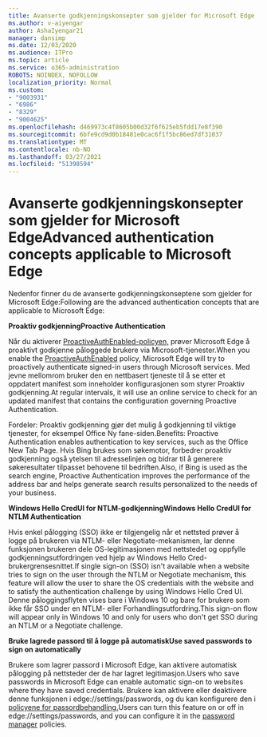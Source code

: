```yaml
---
title: Avanserte godkjenningskonsepter som gjelder for Microsoft Edge
ms.author: v-aiyengar
author: AshaIyengar21
manager: dansimp
ms.date: 12/03/2020
ms.audience: ITPro
ms.topic: article
ms.service: o365-administration
ROBOTS: NOINDEX, NOFOLLOW
localization_priority: Normal
ms.custom:
- "9003931"
- "6986"
- "8329"
- "9004625"
ms.openlocfilehash: d469973c4f8605b00d32f6f625eb5fdd17e8f390
ms.sourcegitcommit: 6bfe9cd9d0b18481e0cac6f1f5bc86ed7df31037
ms.translationtype: MT
ms.contentlocale: nb-NO
ms.lasthandoff: 03/27/2021
ms.locfileid: "51398594"
---
```

# <a name="advanced-authentication-concepts-applicable-to-microsoft-edge"></a><span data-ttu-id="a0c5f-102">Avanserte godkjenningskonsepter som gjelder for Microsoft Edge</span><span class="sxs-lookup"><span data-stu-id="a0c5f-102">Advanced authentication concepts applicable to Microsoft Edge</span></span>

<span data-ttu-id="a0c5f-103">Nedenfor finner du de avanserte godkjenningskonseptene som gjelder for Microsoft Edge:</span><span class="sxs-lookup"><span data-stu-id="a0c5f-103">Following are the advanced authentication concepts that are applicable to Microsoft Edge:</span></span>

<span data-ttu-id="a0c5f-104">**Proaktiv godkjenning**</span><span class="sxs-lookup"><span data-stu-id="a0c5f-104">**Proactive Authentication**</span></span>

<span data-ttu-id="a0c5f-105">Når du aktiverer [ProactiveAuthEnabled-policyen,](https://go.microsoft.com/fwlink/?linkid=2134621) prøver Microsoft Edge å proaktivt godkjenne påloggede brukere via Microsoft-tjenester.</span><span class="sxs-lookup"><span data-stu-id="a0c5f-105">When you enable the [ProactiveAuthEnabled](https://go.microsoft.com/fwlink/?linkid=2134621) policy, Microsoft Edge will try to proactively authenticate signed-in users through Microsoft services.</span></span> <span data-ttu-id="a0c5f-106">Med jevne mellomrom bruker den en nettbasert tjeneste til å se etter et oppdatert manifest som inneholder konfigurasjonen som styrer Proaktiv godkjenning.</span><span class="sxs-lookup"><span data-stu-id="a0c5f-106">At regular intervals, it will use an online service to check for an updated manifest that contains the configuration governing Proactive Authentication.</span></span>

<span data-ttu-id="a0c5f-107">Fordeler: Proaktiv godkjenning gjør det mulig å godkjenning til viktige tjenester, for eksempel Office Ny fane-siden.</span><span class="sxs-lookup"><span data-stu-id="a0c5f-107">Benefits: Proactive Authentication enables authentication to key services, such as the Office New Tab Page.</span></span> <span data-ttu-id="a0c5f-108">Hvis Bing brukes som søkemotor, forbedrer proaktiv godkjenning også ytelsen til adresselinjen og bidrar til å generere søkeresultater tilpasset behovene til bedriften.</span><span class="sxs-lookup"><span data-stu-id="a0c5f-108">Also, if Bing is used as the search engine, Proactive Authentication improves the performance of the address bar and helps generate search results personalized to the needs of your business.</span></span>

<span data-ttu-id="a0c5f-109">**Windows Hello CredUI for NTLM-godkjenning**</span><span class="sxs-lookup"><span data-stu-id="a0c5f-109">**Windows Hello CredUI for NTLM Authentication**</span></span>

<span data-ttu-id="a0c5f-110">Hvis enkel pålogging (SSO) ikke er tilgjengelig når et nettsted prøver å logge på brukeren via NTLM- eller Negotiate-mekanismen, lar denne funksjonen brukeren dele OS-legitimasjonen med nettstedet og oppfylle godkjenningsutfordringen ved hjelp av Windows Hello Cred-brukergrensesnittet.</span><span class="sxs-lookup"><span data-stu-id="a0c5f-110">If single sign-on (SSO) isn't available when a website tries to sign on the user through the NTLM or Negotiate mechanism, this feature will allow the user to share the OS credentials with the website and to satisfy the authentication challenge by using Windows Hello Cred UI.</span></span> <span data-ttu-id="a0c5f-111">Denne påloggingsflyten vises bare i Windows 10 og bare for brukere som ikke får SSO under en NTLM- eller Forhandlingsutfordring.</span><span class="sxs-lookup"><span data-stu-id="a0c5f-111">This sign-on flow will appear only in Windows 10 and only for users who don't get SSO during an NTLM or a Negotiate challenge.</span></span>

<span data-ttu-id="a0c5f-112">**Bruke lagrede passord til å logge på automatisk**</span><span class="sxs-lookup"><span data-stu-id="a0c5f-112">**Use saved passwords to sign on automatically**</span></span>

<span data-ttu-id="a0c5f-113">Brukere som lagrer passord i Microsoft Edge, kan aktivere automatisk pålogging på nettsteder der de har lagret legitimasjon.</span><span class="sxs-lookup"><span data-stu-id="a0c5f-113">Users who save passwords in Microsoft Edge can enable automatic sign-on to websites where they have saved credentials.</span></span> <span data-ttu-id="a0c5f-114">Brukere kan aktivere eller deaktivere denne funksjonen i edge://settings/passwords, og du kan konfigurere den i [policyene for passordbehandling.](https://go.microsoft.com/fwlink/?linkid=2134622)</span><span class="sxs-lookup"><span data-stu-id="a0c5f-114">Users can turn this feature on or off in edge://settings/passwords, and you can configure it in the [password manager](https://go.microsoft.com/fwlink/?linkid=2134622) policies.</span></span>
